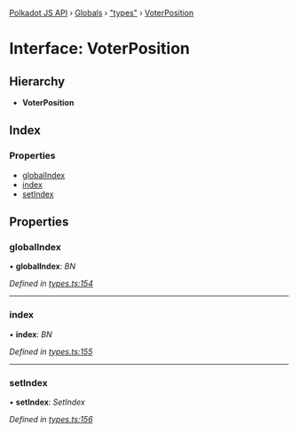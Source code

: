 [Polkadot JS API](../README.md) › [Globals](../globals.md) › ["types"](../modules/_types_.md) › [VoterPosition](_types_.voterposition.md)

# Interface: VoterPosition

## Hierarchy

* **VoterPosition**

## Index

### Properties

* [globalIndex](_types_.voterposition.md#globalindex)
* [index](_types_.voterposition.md#index)
* [setIndex](_types_.voterposition.md#setindex)

## Properties

###  globalIndex

• **globalIndex**: *BN*

*Defined in [types.ts:154](https://github.com/polkadot-js/api/blob/2875fdf2cf/packages/api-derive/src/types.ts#L154)*

___

###  index

• **index**: *BN*

*Defined in [types.ts:155](https://github.com/polkadot-js/api/blob/2875fdf2cf/packages/api-derive/src/types.ts#L155)*

___

###  setIndex

• **setIndex**: *SetIndex*

*Defined in [types.ts:156](https://github.com/polkadot-js/api/blob/2875fdf2cf/packages/api-derive/src/types.ts#L156)*
